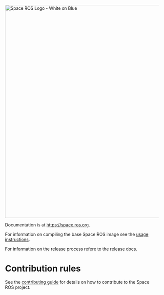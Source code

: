 <img src="/logos/spaceros_white_on_blue.png" alt="Space ROS Logo - White on Blue" width="700"/>

Documentation is at https://space.ros.org.

For information on compiling the base Space ROS image see the [usage instructions](./docs/USAGE.md).

For information on the release process refere to the [release docs](./docs/RELEASE.md).

# Contribution rules

See the [contributing guide](CONTRIBUTING.md) for details on how to contribute
to the Space ROS project.
